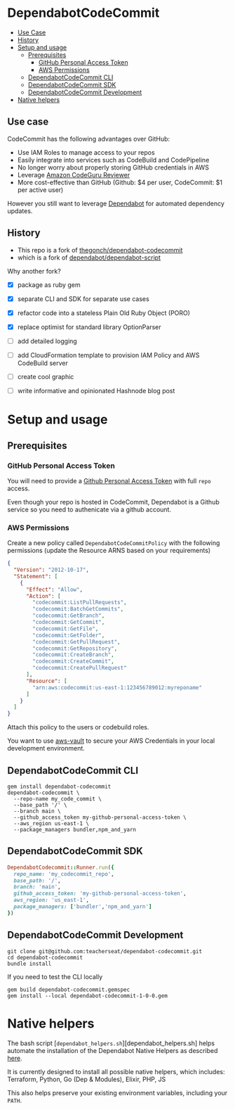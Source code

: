 # DependabotCodeCommit

- [Use Case](#use-case)
- [History](#history)
- [Setup and usage](#setup-and-usage)
  - [Prerequisites](#prerequisites)
    - [GitHub Personal Access Token](#github-personal-access-token)
    - [AWS Permissions](#aws-permissions)
  - [DependabotCodeCommit CLI](#dependabotcodecommit-cli)
  - [DependabotCodeCommit SDK](#dependabotcodecommit-sdk)
  - [DependabotCodeCommit Development](#dependabotcodecommit-development)
- [Native helpers](#native-helpers)

## Use case

CodeCommit has the following advantages over GitHub:

- Use IAM Roles to manage access to your repos
- Easily integrate into services such as CodeBuild and CodePipeline
- No longer worry about properly storing GitHub credentials in AWS
- Leverage [Amazon CodeGuru Reviewer](https://aws.amazon.com/codeguru/)
- More cost-effective than GitHub (Github: $4 per user, CodeCommit: $1 per active user)

However you still want to leverage [Dependabot](https://dependabot.com/) for automated dependency updates.

## History

- This repo is a fork of [thegonch/dependabot-codecommit](https://github.com/thegonch/dependabot-codecommit])
- which is a fork of [dependabot/dependabot-script](https://github.com/dependabot/dependabot-script)

Why another fork?

- [x] package as ruby gem
- [x] separate CLI and SDK for separate use cases
- [x] refactor code into a stateless Plain Old Ruby Object (PORO)
- [x] replace optimist for standard library OptionParser
- [ ] add detailed logging
- [ ] add CloudFormation template to provision IAM Policy and AWS CodeBuild server
- [ ] create cool graphic
- [ ] write informative and opinionated Hashnode blog post


# Setup and usage

## Prerequisites

### GitHub Personal Access Token

You will need to provide a [Github Personal Access Token](https://docs.github.com/en/github/authenticating-to-github/creating-a-personal-access-token) with full `repo` access.

Even though your repo is hosted in CodeCommit, Dependabot is a Github service so you need to authenicate via a github account.

### AWS Permissions

Create a new policy called `DependabotCodeCommitPolicy` with the
following permissions (update the Resource ARNS based on your requirements)

```json
{
  "Version": "2012-10-17",
  "Statement": [
    {
      "Effect": "Allow",
      "Action": [
        "codecommit:ListPullRequests",
        "codecommit:BatchGetCommits",
        "codecommit:GetBranch",
        "codecommit:GetCommit",
        "codecommit:GetFile",
        "codecommit:GetFolder",
        "codecommit:GetPullRequest",
        "codecommit:GetRepository",
        "codecommit:CreateBranch",
        "codecommit:CreateCommit",
        "codecommit:CreatePullRequest"
      ],
      "Resource": [
        "arn:aws:codecommit:us-east-1:123456789012:myreponame"
      ]
    }
  ]
}
```

Attach this policy to the users or codebuild roles.

You want to use [aws-vault](https://github.com/99designs/aws-vault) to
secure your AWS Credentials in your local development environment.

## DependabotCodeCommit CLI

```
gem install dependabot-codecommit
dependabot-codecommit \ 
  --repo-name my_code_commit \
  --base_path '/' \
  --branch main \
  --github_access_token my-github-personal-access-token \
  --aws_region us-east-1 \
  --package_managers bundler,npm_and_yarn
```

## DependabotCodeCommit SDK

```rb
DependabotCodecommit::Runner.run({
  repo_name: 'my_codecommit_repo',
  base_path: '/',
  branch: 'main',
  github_access_token: 'my-github-personal-access-token',
  aws_region: 'us_east-1',
  package_managers: ['bundler','npm_and_yarn']
})
```

## DependabotCodeCommit Development

```
git clone git@github.com:teacherseat/dependabot-codecommit.git
cd dependabot-codecommit
bundle install
```

If you need to test the CLI locally

```
gem build dependabot-codecommit.gemspec
gem install --local dependabot-codecommit-1-0-0.gem
```

# Native helpers

The bash script [`dependabot_helpers.sh`][dependabot_helpers.sh] helps automate the installation of the Dependabot Native Helpers as described [here](https://github.com/dependabot/dependabot-script#native-helpers).

It is currently designed to install all possible native helpers, which includes:
Terraform, Python, Go (Dep & Modules), Elixir, PHP, JS

This also helps preserve your existing environment variables, including your `PATH`.
